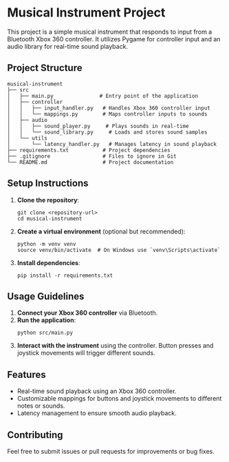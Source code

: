 # Musical Instrument Project

This project is a simple musical instrument that responds to input from a Bluetooth Xbox 360 controller. It utilizes Pygame for controller input and an audio library for real-time sound playback.

## Project Structure

```
musical-instrument
├── src
│   ├── main.py               # Entry point of the application
│   ├── controller
│   │   ├── input_handler.py   # Handles Xbox 360 controller input
│   │   └── mappings.py        # Maps controller inputs to sounds
│   ├── audio
│   │   ├── sound_player.py     # Plays sounds in real-time
│   │   └── sound_library.py     # Loads and stores sound samples
│   └── utils
│       └── latency_handler.py   # Manages latency in sound playback
├── requirements.txt           # Project dependencies
├── .gitignore                 # Files to ignore in Git
└── README.md                  # Project documentation
```

## Setup Instructions

1. **Clone the repository**:
   ```
   git clone <repository-url>
   cd musical-instrument
   ```

2. **Create a virtual environment** (optional but recommended):
   ```
   python -m venv venv
   source venv/bin/activate  # On Windows use `venv\Scripts\activate`
   ```

3. **Install dependencies**:
   ```
   pip install -r requirements.txt
   ```

## Usage Guidelines

1. **Connect your Xbox 360 controller** via Bluetooth.
2. **Run the application**:
   ```
   python src/main.py
   ```
3. **Interact with the instrument** using the controller. Button presses and joystick movements will trigger different sounds.

## Features

- Real-time sound playback using an Xbox 360 controller.
- Customizable mappings for buttons and joystick movements to different notes or sounds.
- Latency management to ensure smooth audio playback.

## Contributing

Feel free to submit issues or pull requests for improvements or bug fixes.
